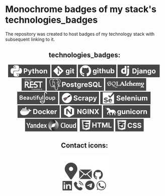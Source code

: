 # Monochrome badges of my stack's technologies_badges
The repository was created to host badges of my technology stack with subsequent linking to it.

<div align=center>

## technologies_badges:

![](technologies_badges/python.svg)&nbsp;![](technologies_badges/git.svg)&nbsp;![](technologies_badges/github.svg)&nbsp;![](technologies_badges/django.svg)&nbsp;![](technologies_badges/django_rest_framework.svg)&nbsp;![](technologies_badges/postgresql.svg)&nbsp;![](technologies_badges/sql_alchemy.svg)&nbsp;![](technologies_badges/beautiful_soup.svg)&nbsp;![](technologies_badges/scrapy.svg)&nbsp;![](technologies_badges/selenium.svg)&nbsp;![](technologies_badges/docker.svg)&nbsp;![](technologies_badges/nginx.svg)&nbsp;![](technologies_badges/gunicorn.svg)&nbsp;![](technologies_badges/yandex_cloud.svg)&nbsp;
![](technologies_badges/html.svg)&nbsp;![](technologies_badges/css.svg)

</div>

<div align=center>

## Contact icons:
<div style="background: #FFF; padding-top: 10px; margin: 0 35%">

![](contact_icons/location_logo.svg)&nbsp;![](contact_icons/email_logo.svg)&nbsp;![](contact_icons/github_logo.svg)&nbsp;![](contact_icons/linkedin_logo.svg)&nbsp;![](contact_icons/phone_logo.svg)&nbsp;![](contact_icons/telegram_logo.svg)&nbsp;![](contact_icons/whatsapp_logo.svg)
</div>
</div>
